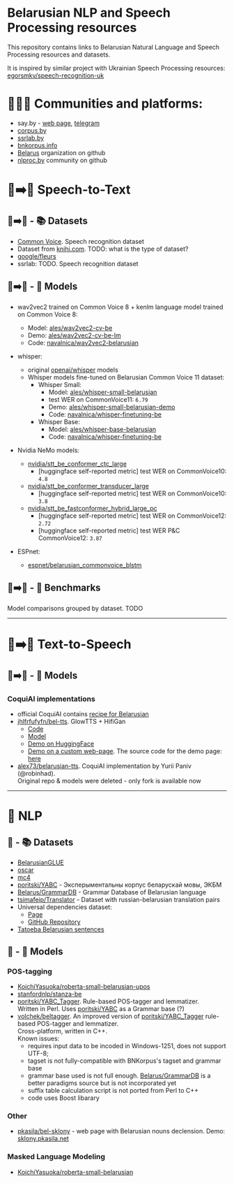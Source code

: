 # Belarusian NLP and Speech Processing resources

This repository contains links to Belarusian Natural Language and Speech Processing resources and datasets.<br>

It is inspired by similar project with Ukrainian Speech Processing resources: [egorsmkv/speech-recognition-uk](https://github.com/egorsmkv/speech-recognition-uk)

# 🧍‍♀️🧍 Communities and platforms:
* say.by - [web page](say.by), [telegram](https://t.me/say_by)
* [corpus.by](https://www.corpus.by)
* [ssrlab.by](https://ssrlab.by)
* [bnkorpus.info](https://bnkorpus.info)
* [Belarus](https://github.com/Belarus) organization on github
* [nlproc.by](https://github.com/nlprocby) community on github

# 💬➡️📘 Speech-to-Text

## 💬➡️📘 - 📚 Datasets

* [Common Voice](https://commonvoice.mozilla.org/en/datasets). Speech recognition dataset
* Dataset from [knihi.com](https://knihi.com/none/Korpus_bielaruskaha_maulennia_dla_trenirouki_niejronnych_sietak_zip.html). TODO: what is the type of dataset?
* [google/fleurs](https://huggingface.co/datasets/google/fleurs/viewer/be_by/train)
* ssrlab: TODO. Speech recognition dataset

## 💬➡️📘 - 🚀 Models

* wav2vec2 trained on Common Voice 8 + kenlm language model trained on Common Voice 8:
  * Model: [ales/wav2vec2-cv-be](https://huggingface.co/ales/wav2vec2-cv-be)
  * Demo: [ales/wav2vec2-cv-be-lm](https://huggingface.co/spaces/ales/wav2vec2-cv-be-lm)
  * Code: [navalnica/wav2vec2-belarusian](https://github.com/navalnica/wav2vec2-belarusian)

* whisper:
  * original [openai/whisper](https://github.com/openai/whisper) models
  * Whisper models fine-tuned on Belarusian Common Voice 11 dataset:
    * Whisper Small:
      * Model: [ales/whisper-small-belarusian](https://huggingface.co/ales/whisper-small-belarusian)
      * test WER on CommonVoice11: `6.79`
      * Demo: [ales/whisper-small-belarusian-demo](https://huggingface.co/spaces/ales/whisper-small-belarusian-demo)
      * Code: [navalnica/whisper-finetuning-be](https://github.com/navalnica/whisper-finetuning-be)
    * Whisper Base:
      * Model: [ales/whisper-base-belarusian](https://huggingface.co/ales/whisper-base-belarusian)
      * Code: [navalnica/whisper-finetuning-be](https://github.com/navalnica/whisper-finetuning-be)
    
* Nvidia NeMo models:
  * [nvidia/stt_be_conformer_ctc_large](https://huggingface.co/nvidia/stt_be_conformer_ctc_large)
    * [huggingface self-reported metric] test WER on CommonVoice10: `4.8`
  * [nvidia/stt_be_conformer_transducer_large](https://huggingface.co/nvidia/stt_be_conformer_transducer_large)
    * [huggingface self-reported metric] test WER on CommonVoice10: `3.8`
  * [nvidia/stt_be_fastconformer_hybrid_large_pc](https://huggingface.co/nvidia/stt_be_fastconformer_hybrid_large_pc)
    * [huggingface self-reported metric] test WER on CommonVoice12: `2.72`
    * [huggingface self-reported metric] test WER P&C CommonVoice12: `3.87`
 
* ESPnet:
  * [espnet/belarusian_commonvoice_blstm](https://huggingface.co/espnet/belarusian_commonvoice_blstm)

## 💬➡️📘 - 🥇 Benchmarks

Model comparisons grouped by dataset. TODO

------

# 📘➡️💬 Text-to-Speech

## 📘➡️💬 - 🚀 Models

### CoquiAI implementations

* official CoquiAI contains [recipe for Belarusian](https://github.com/coqui-ai/TTS/blob/dev/recipes/bel-alex73/README.md)
* [jhlfrfufyfn/bel-tts](https://github.com/jhlfrfufyfn/bel-tts). GlowTTS + HifiGan
  * [Code](https://github.com/jhlfrfufyfn/bel-tts)
  * [Model](https://huggingface.co/jhlfrfufyfn/bel-tts)
  * [Demo on HuggingFace](https://huggingface.co/spaces/jhlfrfufyfn/bel-tts)
  * [Demo on a custom web-page](https://nikuchin.fun/tts). The source code for the demo page: [here](https://github.com/jhlfrfufyfn/bel-tts-server)
* [alex73/belarusian-tts](https://github.com/alex73/belarusian-tts). CoquiAI implementation by Yurii Paniv (@robinhad).<br>
  Original repo & models were deleted - only fork is available now

---

# 📝 NLP

## 📝 - 📚 Datasets

* [BelarusianGLUE](https://huggingface.co/datasets/maaxap/BelarusianGLUE)
* [oscar](https://huggingface.co/datasets/oscar)
* [mc4](https://huggingface.co/datasets/mc4)
* [poritski/YABC](https://github.com/poritski/YABC) - Эксперыментальны корпус беларускай мовы, ЭКБМ
* [Belarus/GrammarDB](https://github.com/Belarus/GrammarDB) - Grammar Database of Belarusian language
* [tsimafeip/Translator](https://github.com/tsimafeip/Translator) - Dataset with russian-belarusian translation pairs
* Universal dependencies dataset:
  * [Page](https://universaldependencies.org/treebanks/be_hse/index.html)
  * [GitHub Repository](https://github.com/UniversalDependencies/UD_Belarusian-HSE)
* [Tatoeba Belarusian sentences](https://tatoeba.org/en/sentences/show_all_in/bel/none)

## 📝 - 🚀 Models

### POS-tagging
* [KoichiYasuoka/roberta-small-belarusian-upos](https://huggingface.co/KoichiYasuoka/roberta-small-belarusian-upos)
* [stanfordnlp/stanza-be](https://huggingface.co/stanfordnlp/stanza-be)
* [poritski/YABC_Tagger](https://github.com/poritski/YABC_Tagger). Rule-based POS-tagger and lemmatizer.<br>
  Written in Perl. 
  Uses [poritski/YABC](https://github.com/poritski/YABC) as a Grammar base (?)
* [volchek/beltagger](https://github.com/volchek/beltagger).
  An improved version of [poritski/YABC_Tagger](https://github.com/poritski/YABC_Tagger) rule-based POS-tagger and lemmatizer.<br>
  Cross-platform, written in C++.<br>
  Known issues:
  * requires input data to be incoded in Windows-1251, does not support UTF-8;
  * tagset is not fully-compatible with BNKorpus's tagset and grammar base
  * grammar base used is not full enough. [Belarus/GrammarDB](https://github.com/Belarus/GrammarDB) is a better paradigms source but is not incorporated yet
  * suffix table calculation script is not ported from Perl to C++
  * code uses Boost libarary  
  
### Other
* [pkasila/bel-sklony](https://github.com/pkasila/bel-sklony) - web page with Belarusian nouns declension. Demo: [sklony.pkasila.net](https://sklony.pkasila.net/)

### Masked Language Modeling
* [KoichiYasuoka/roberta-small-belarusian](https://huggingface.co/KoichiYasuoka/roberta-small-belarusian)


